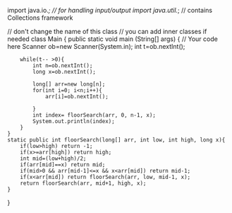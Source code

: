 import java.io.*; // for handling input/output
import java.util.*; // contains Collections framework

// don't change the name of this class
// you can add inner classes if needed
class Main {
    public static void main (String[] args) {
        // Your code here
        Scanner ob=new Scanner(System.in);
        int t=ob.nextInt();

        while(t-- >0){
            int n=ob.nextInt();
            long x=ob.nextInt();

            long[] arr=new long[n];
            for(int i=0; i<n;i++){
                arr[i]=ob.nextInt();

            }
            int index= floorSearch(arr, 0, n-1, x);
            System.out.println(index);
        }
    }
    static public int floorSearch(long[] arr, int low, int high, long x){
        if(low>high) return -1;
        if(x>=arr[high]) return high;
        int mid=(low+high)/2;
        if(arr[mid]==x) return mid;
        if(mid>0 && arr[mid-1]<=x && x<arr[mid]) return mid-1;
        if(x<arr[mid]) return floorSearch(arr, low, mid-1, x);
        return floorSearch(arr, mid+1, high, x);
    }
}